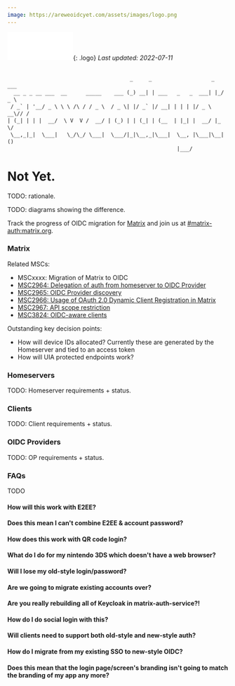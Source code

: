 ```yaml
---
image: https://areweoidcyet.com/assets/images/logo.png
---
```

[![Matrix](/assets/images/matrix-logo-white.svg)](https://matrix.org){: .logo} _Last updated: 2022-07-11_

```

                                       _     _                   _   ___ 
  __ _ _ __ ___  __      _____    ___ (_) __| | ___   _   _  ___| |_/ _ \
 / _` | '__/ _ \ \ \ /\ / / _ \  / _ \| |/ _` |/ __| | | | |/ _ \ __\// /
| (_| | | |  __/  \ V  V /  __/ | (_) | | (_| | (__  | |_| |  __/ |_  \/ 
 \__,_|_|  \___|   \_/\_/ \___|  \___/|_|\__,_|\___|  \__, |\___|\__| () 
                                                      |___/              
```

# Not Yet.

TODO: rationale.

TODO: diagrams showing the difference.

Track the progress of OIDC migration for [Matrix](https://matrix.org) and join us at [#matrix-auth:matrix.org](https://matrix.to/#/#matrix-auth:matrix.org).

### Matrix

Related MSCs:

- MSCxxxx: Migration of Matrix to OIDC
- [MSC2964: Delegation of auth from homeserver to OIDC Provider](https://github.com/matrix-org/matrix-spec-proposals/pull/2964)
- [MSC2965: OIDC Provider discovery](https://github.com/matrix-org/matrix-spec-proposals/pull/2965)
- [MSC2966: Usage of OAuth 2.0 Dynamic Client Registration in Matrix](https://github.com/matrix-org/matrix-spec-proposals/pull/2966)
- [MSC2967: API scope restriction](https://github.com/matrix-org/matrix-spec-proposals/pull/2967)
- [MSC3824: OIDC-aware clients](https://github.com/matrix-org/matrix-spec-proposals/pull/3824)

Outstanding key decision points:

- How will device IDs allocated? Currently these are generated by the Homeserver and tied to an access token
- How will UIA protected endpoints work?

### Homeservers

TODO: Homeserver requirements + status.

### Clients

TODO: Client requirements + status.

### OIDC Providers

TODO: OP requirements + status.

### FAQs
TODO

#### How will this work with E2EE?

#### Does this mean I can't combine E2EE & account password?

#### How does this work with QR code login?

#### What do I do for my nintendo 3DS which doesn't have a web browser?

#### Will I lose my old-style login/password?

#### Are we going to migrate existing accounts over?

#### Are you really rebuilding all of Keycloak in matrix-auth-service?!

#### How do I do social login with this?

#### Will clients need to support both old-style and new-style auth?

#### How do I migrate from my existing SSO to new-style OIDC?

#### Does this mean that the login page/screen's branding isn't going to match the branding of my app any more?
